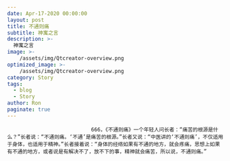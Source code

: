 ```yaml
---
date: Apr-17-2020 00:00:00
layout: post
title: 不通则痛
subtitle: 神寓之言
description: >-
  神寓之言
image: >-
    /assets/img/Qtcreator-overview.png
optimized_image: >-
    /assets/img/Qtcreator-overview.png
category: Story
tags:
  - blog
  - Story
author: Ron
paginate: true
---
```


							　　666，《不通则痛》一个年轻人问长者：“痛苦的根源是什么？”长者说：“不通则痛。‘不通’是痛苦的根源。”长者又说：“中医讲的‘不通则痛’，不仅适用于身体，也适用于精神。”长者接着说：“身体的经络如果有不通的地方，就会疼痛，思想上如果有不通的地方，或者说是有解决不了，放不下的事，精神就会痛苦，所以说，不通则痛。”
							
							
						